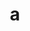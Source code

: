 ---
layout: cake
title:  a
type: cake
comic: cake_3.png
name: The Great Futility
hovertext: heh heh
next: "04"
prev: "02"
---